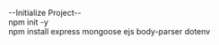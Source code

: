 --Initialize Project-- <br>
     npm init -y <br>
     npm install express mongoose ejs body-parser dotenv
